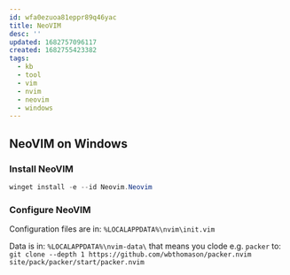 ```yaml
---
id: wfa0ezuoa81eppr89q46yac
title: NeoVIM
desc: ''
updated: 1682757096117
created: 1682755423382
tags:
  - kb
  - tool
  - vim
  - nvim
  - neovim
  - windows
---
```


## NeoVIM on Windows

### Install NeoVIM

```powershell
winget install -e --id Neovim.Neovim
```

### Configure NeoVIM

Configuration files are in: `%LOCALAPPDATA%\nvim\init.vim`

Data is in:
  `%LOCALAPPDATA%\nvim-data\`
that means you clode e.g. `packer` to:
  `git clone --depth 1 https://github.com/wbthomason/packer.nvim site/pack/packer/start/packer.nvim`
